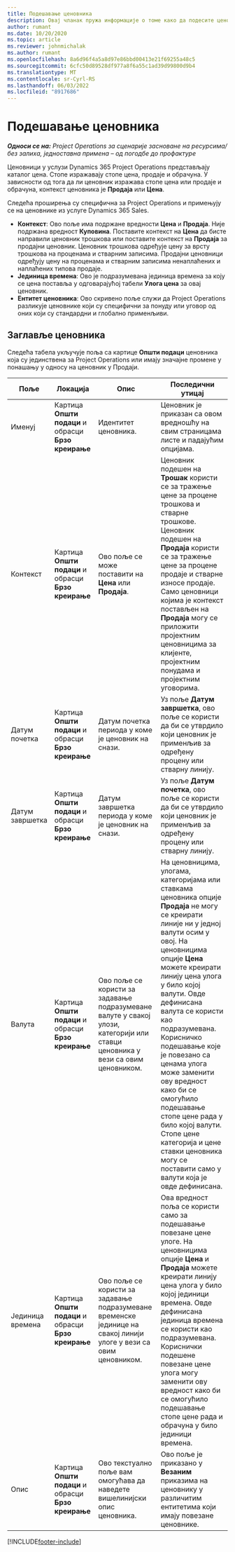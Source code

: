 ```yaml
---
title: Подешавање ценовника
description: Овај чланак пружа информације о томе како да подесите ценовнике трошкова и продаје.
author: rumant
ms.date: 10/20/2020
ms.topic: article
ms.reviewer: johnmichalak
ms.author: rumant
ms.openlocfilehash: 8a6d96f4a5a8d97e86bbd00413e21f69255a48c5
ms.sourcegitcommit: 6cfc50d89528df977a8f6a55c1ad39d99800d9b4
ms.translationtype: MT
ms.contentlocale: sr-Cyrl-RS
ms.lasthandoff: 06/03/2022
ms.locfileid: "8917686"
---
```

# <a name="set-up-price-lists"></a>Подешавање ценовника

_**Односи се на:** Project Operations за сценарије засноване на ресурсима/без залиха, једноставна примена – од погодбе до профактуре_

Ценовници у услузи Dynamics 365 Project Operations представљају каталог цена. Стопе изражавају стопе цена, продаје и обрачуна. У зависности од тога да ли ценовник изражава стопе цена или продаје и обрачуна, контекст ценовника је **Продаја** или **Цена**.

Следећа проширења су специфична за Project Operations и примењују се на ценовнике из услуге Dynamics 365 Sales.

- **Контекст**: Ово поље има подржане вредности **Цена** и **Продаја**. Није подржана вредност **Куповина**. Поставите контекст на **Цена** да бисте направили ценовник трошкова или поставите контекст на **Продаја** за продајни ценовник. Ценовник трошкова одређује цену за врсту трошкова на проценама и стварним записима. Продајни ценовници одређују цену на проценама и стварним записима ненаплаћених и наплаћених типова продаје.
- **Јединица времена**: Ово је подразумевана јединица времена за коју се цена поставља у одговарајућој табели **Улога цена** за овај ценовник.
- **Ентитет ценовника**: Ово скривено поље служи да Project Operations разликује ценовнике који су специфични за понуду или уговор од оних који су стандардни и глобално применљиви.

## <a name="price-list-header"></a>Заглавље ценовника

Следећа табела укључује поља са картице **Општи подаци** ценовника која су јединствена за Project Operations или имају значајне промене у понашању у односу на ценовник у Продаји.

| Поље | Локација | Опис | Последични утицај |
| --- | --- | --- | --- |
| Именуј | Картица **Општи подаци** и обрасци **Брзо креирање** | Идентитет ценовника. | Ценовник је приказан са овом вредношћу на свим страницама листе и падајућим опцијама.|
| Контекст | Картица **Општи подаци** и обрасци **Брзо креирање** | Ово поље се може поставити на **Цена** или **Продаја**. | Ценовник подешен на **Трошак** користи се за тражење цене за процене трошкова и стварне трошкове. Ценовник подешен на **Продаја** користи се за тражење цене за процене продаје и стварне износе продаје. Само ценовници којима је контекст постављен на **Продаја** могу се приложити пројектним ценовницима за клијенте, пројектним понудама и пројектним уговорима. |
| Датум почетка | Картица **Општи подаци** и обрасци **Брзо креирање** | Датум почетка периода у коме је ценовник на снази. | Уз поље **Датум завршетка**, ово поље се користи да би се утврдило који ценовник је применљив за одређену процену или стварну линију. |
| Датум завршетка | Картица **Општи подаци** и обрасци **Брзо креирање** | Датум завршетка периода у коме је ценовник на снази. | Уз поље **Датум почетка**, ово поље се користи да би се утврдило који ценовник је применљив за одређену процену или стварну линију. |
| Валута | Картица **Општи подаци** и обрасци **Брзо креирање** | Ово поље се користи за задавање подразумеване валуте у свакој улози, категорији или ставци ценовника у вези са овим ценовником. | На ценовницима, улогама, категоријама или ставкама ценовника опције **Продаја** не могу се креирати линије ни у једној валути осим у овој. На ценовницима опције **Цена** можете креирати линију цена улога у било којој валути. Овде дефинисана валута се користи као подразумевана. Корисничко подешавање које је повезано са ценама улога може заменити ову вредност како би се омогућило подешавање стопе цене рада у било којој валути. Стопе цене категорија и цене ставки ценовника могу се поставити само у валути која је овде дефинисана. |
| Јединица времена | Картица **Општи подаци** и обрасци **Брзо креирање** | Ово поље се користи за задавање подразумеване временске јединице на свакој линији улоге у вези са овим ценовником. | Ова вредност поља се користи само за подешавање повезане цене улоге. На ценовницима опције **Цена** и **Продаја** можете креирати линију цена улога у било којој јединици времена. Овде дефинисана јединица времена се користи као подразумевана. Кориснички подешене повезане цене улога могу заменити ову вредност како би се омогућило подешавање стопе цене рада и обрачуна у било јединици времена. |
| Опис | Картица **Општи подаци** и обрасци **Брзо креирање** | Ово текстуално поље вам омогућава да наведете вишелинијски опис ценовника. | Ово поље је приказано у **Везаним** приказима на ценовнику у различитим ентитетима који имају повезане ценовнике. |


[!INCLUDE[footer-include](../includes/footer-banner.md)]